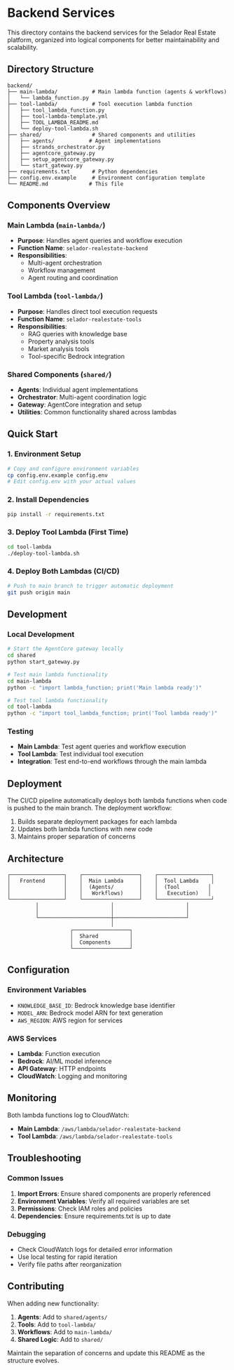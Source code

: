 # Backend Services

This directory contains the backend services for the Selador Real Estate platform, organized into logical components for better maintainability and scalability.

## Directory Structure

```
backend/
├── main-lambda/           # Main lambda function (agents & workflows)
│   └── lambda_function.py
├── tool-lambda/           # Tool execution lambda function
│   ├── tool_lambda_function.py
│   ├── tool-lambda-template.yml
│   ├── TOOL_LAMBDA_README.md
│   └── deploy-tool-lambda.sh
├── shared/                # Shared components and utilities
│   ├── agents/           # Agent implementations
│   ├── strands_orchestrator.py
│   ├── agentcore_gateway.py
│   ├── setup_agentcore_gateway.py
│   └── start_gateway.py
├── requirements.txt       # Python dependencies
├── config.env.example     # Environment configuration template
└── README.md             # This file
```

## Components Overview

### Main Lambda (`main-lambda/`)
- **Purpose**: Handles agent queries and workflow execution
- **Function Name**: `selador-realestate-backend`
- **Responsibilities**:
  - Multi-agent orchestration
  - Workflow management
  - Agent routing and coordination

### Tool Lambda (`tool-lambda/`)
- **Purpose**: Handles direct tool execution requests
- **Function Name**: `selador-realestate-tools`
- **Responsibilities**:
  - RAG queries with knowledge base
  - Property analysis tools
  - Market analysis tools
  - Tool-specific Bedrock integration

### Shared Components (`shared/`)
- **Agents**: Individual agent implementations
- **Orchestrator**: Multi-agent coordination logic
- **Gateway**: AgentCore integration and setup
- **Utilities**: Common functionality shared across lambdas

## Quick Start

### 1. Environment Setup
```bash
# Copy and configure environment variables
cp config.env.example config.env
# Edit config.env with your actual values
```

### 2. Install Dependencies
```bash
pip install -r requirements.txt
```

### 3. Deploy Tool Lambda (First Time)
```bash
cd tool-lambda
./deploy-tool-lambda.sh
```

### 4. Deploy Both Lambdas (CI/CD)
```bash
# Push to main branch to trigger automatic deployment
git push origin main
```

## Development

### Local Development
```bash
# Start the AgentCore gateway locally
cd shared
python start_gateway.py

# Test main lambda functionality
cd main-lambda
python -c "import lambda_function; print('Main lambda ready')"

# Test tool lambda functionality
cd tool-lambda
python -c "import tool_lambda_function; print('Tool lambda ready')"
```

### Testing
- **Main Lambda**: Test agent queries and workflow execution
- **Tool Lambda**: Test individual tool execution
- **Integration**: Test end-to-end workflows through the main lambda

## Deployment

The CI/CD pipeline automatically deploys both lambda functions when code is pushed to the main branch. The deployment workflow:

1. Builds separate deployment packages for each lambda
2. Updates both lambda functions with new code
3. Maintains proper separation of concerns

## Architecture

```
┌─────────────────┐    ┌──────────────────┐    ┌─────────────────┐
│   Frontend      │    │  Main Lambda     │    │  Tool Lambda    │
│                 │    │  (Agents/        │    │  (Tool         │
│                 │    │   Workflows)     │    │   Execution)   │
└─────────────────┘    └──────────────────┘    └─────────────────┘
         │                       │                       │
         │                       │                       │
         └───────────────────────┼───────────────────────┘
                                 │
                    ┌──────────────────┐
                    │  Shared          │
                    │  Components      │
                    └──────────────────┘
```

## Configuration

### Environment Variables
- `KNOWLEDGE_BASE_ID`: Bedrock knowledge base identifier
- `MODEL_ARN`: Bedrock model ARN for text generation
- `AWS_REGION`: AWS region for services

### AWS Services
- **Lambda**: Function execution
- **Bedrock**: AI/ML model inference
- **API Gateway**: HTTP endpoints
- **CloudWatch**: Logging and monitoring

## Monitoring

Both lambda functions log to CloudWatch:
- **Main Lambda**: `/aws/lambda/selador-realestate-backend`
- **Tool Lambda**: `/aws/lambda/selador-realestate-tools`

## Troubleshooting

### Common Issues
1. **Import Errors**: Ensure shared components are properly referenced
2. **Environment Variables**: Verify all required variables are set
3. **Permissions**: Check IAM roles and policies
4. **Dependencies**: Ensure requirements.txt is up to date

### Debugging
- Check CloudWatch logs for detailed error information
- Use local testing for rapid iteration
- Verify file paths after reorganization

## Contributing

When adding new functionality:
1. **Agents**: Add to `shared/agents/`
2. **Tools**: Add to `tool-lambda/`
3. **Workflows**: Add to `main-lambda/`
4. **Shared Logic**: Add to `shared/`

Maintain the separation of concerns and update this README as the structure evolves. 